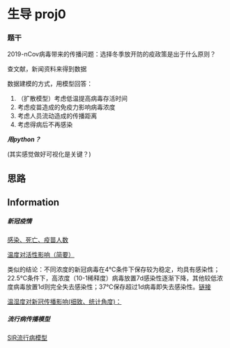 # 生导 proj0

### 题干

2019-nCov病毒带来的传播问题：选择冬季放开防的疫政策是出于什么原则？



查文献，新闻资料来得到数据

数据建模的方式，用模型回答：

1. （扩散模型）考虑低温提高病毒存活时间
2. 考虑疫苗造成的免疫力影响病毒浓度
3. 考虑人员流动造成的传播距离
4. 考虑得病后不再感染



***用python？***

(其实感觉做好可视化是关键？)



## 思路











## Information

##### 新冠疫情

[感染、死亡、疫苗人数](https://github.com/microsoft/COVID-19-Widget)



[温度对活性影响（简要）](https://kns.cnki.net/KXReader/Detail?invoice=mUPazOX%2FAP4L0hloJBCnFwMYwqLx70MMgJMO%2B3HFU5Rnvv%2B2%2FsPQHb93w0rmm129gfEAy3lyipfCyYAwHK2LTckkfLxLm52u8e2SvIbX3Nle5Ns1FAJuBSBw5hBCTmvGbeqZQoap8bqKIeoCNPFz5Al0UrzEjusXsVAOrunrrwU%3D&DBCODE=CJFD&FileName=ZGDX202103017&TABLEName=cjfdlast2021&nonce=0EAE3F973D914ACE8E2DC2DC9BB142B1&uid=&TIMESTAMP=1675694283869)



类似的结论：不同浓度的新冠病毒在4℃条件下保存较为稳定，均具有感染性；22.5℃条件下，高浓度（10-1稀释度）病毒放置7d感染性逐渐下降，其他较低浓度病毒放置1d则完全失去感染性；37℃保存超过1d病毒即失去感染性。[链接](https://kns.cnki.net/KXReader/Detail?invoice=oqYG2CFDtobP5dj5gNUqmsR2U6gNVT6ocUNH2itnemzSm8JDbofdxiHsYaFB%2BFnz%2BCXSqgjqysR6OY5sqsqFffFC9gnccy5zchWTHyfBFVarDqTPMC0t0%2FuKhl4hs8gwbxIk6%2BiU52WPOxFm5asQOoeZ%2BPsJs9J15L3AO1vYTv0%3D&DBCODE=CJFD&FileName=SHYI202109010&TABLEName=cjfdlast2021&nonce=A2C87E1ACAA543EEBDCC840DFEFA6465&uid=&TIMESTAMP=1675694397094)



[温湿度对新冠传播影响(细致、统计角度)：](https://kns.cnki.net/KXReader/Detail?invoice=KDEm2AmB5OjJIdScN1QWQyvxI5X2V8qPlqA5XFD16MoTOSjorfBRluboTU8wCz048uMTE73oBur0MGy9v1TFKAhpHb1gMllmp%2F0jsPWuog5%2BLhJG62JjyUuXtekrlUhgPtQsZxyZtgNHo11vRj%2B8jFD9TsVV7qpXJ3IapP%2BgUes%3D&DBCODE=CJFD&FileName=HJHX202006003&TABLEName=cjfdlast2020&nonce=E30429CF997A4C1A9B627B1531768130&uid=&TIMESTAMP=1675694759353)



##### 流行病传播模型

[SIR流行病模型](https://zhuanlan.zhihu.com/p/496661721)




